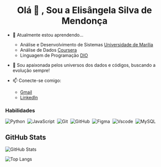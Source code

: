 <h1 align="center">Olá 👋 , Sou a Elisângela Silva de Mendonça</h1>

- 📖 Atualmente estou aprendendo...
  * Análise e Desenvolvimento de Sistemas [Universidade de Marília](https://www.unimar.br/)
  * Análise de Dados [Coursera](https://www.coursera.org/)
  * Linguagem de Programação [DIO](https://www.dio.me/)

- 💞️ Sou apaixonada pelos universos dos dados e códigos, buscando a evolução sempre!


- 📫 Conecte-se comigo:
  * [Gmail](lislovelly@gmail.com)
  * [LinkedIn](https://www.linkedin.com/in/elisangelasilvademendonca)

<p align="left">
</p><h3 align="left">Habilidades</h3>

![Python](https://img.shields.io/badge/Python-14354C?style=for-the-badge&logo=python&logoColor=white)&nbsp;
![JavaScript](https://img.shields.io/badge/JavaScript-F7DF1E?style=for-the-badge&logo=javascript&logoColor=black)&nbsp;
![Git](https://img.shields.io/badge/GIT-E44C30?style=for-the-badge&logo=git&logoColor=white)&nbsp;
![GitHub](https://img.shields.io/badge/GitHub-100000?style=for-the-badge&logo=github&logoColor=white)&nbsp;
![Figma](https://img.shields.io/badge/Figma-696969?style=for-the-badge&logo=figma&logoColor=figma)&nbsp;
![Vscode](https://img.shields.io/badge/Vscode-007ACC?style=for-the-badge&logo=visual-studio-code&logoColor=white)&nbsp;
![MySQL](https://img.shields.io/badge/MySQL-00000F?style=for-the-badge&logo=mysql&logoColor=white)&nbsp;

## GitHub Stats

![GitHub Stats](https://github-readme-stats.vercel.app/api?username=lislovelly&theme=transparent&bg_color=000&border_color=30A3DC&show_icons=true&icon_color=30A3DC&title_color=E94D5F&text_color=FFF)

![Top Langs](https://github-readme-stats-git-masterrstaa-rickstaa.vercel.app/api/top-langs/?username=lislovelly&layout=compact&bg_color=000&border_color=30A3DC&title_color=E94D5F&text_color=FFF)









<!---
lislovelly/lislovelly is a ✨ special ✨ repository because its `README.md` (this file) appears on your GitHub profile.
You can click the Preview link to take a look at your changes.
--->

